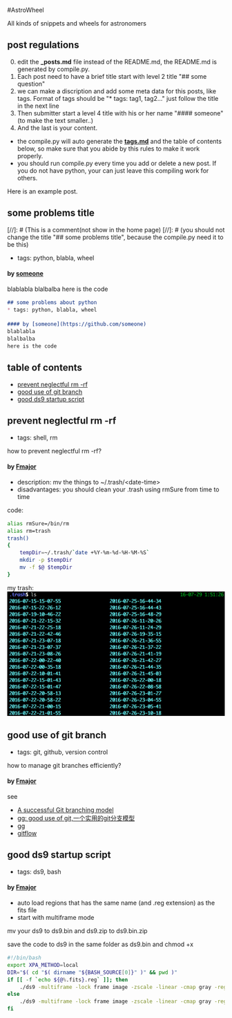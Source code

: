 #AstroWheel

All kinds of snippets and wheels for astronomers

## post regulations
0. edit the **\_posts.md** file instead of the README.md, the README.md is generated by compile.py.
1. Each post need to have a brief title start with level 2 title "## some question"
2. we can make a discription and add some meta data for this posts, like tags.
    Format of tags should be "* tags: tag1, tag2..." just follow the title in the next line
3. Then submitter start a level 4 title with his or her name "#### someone" (to make the text smaller..)
4. And the last is your content.
* the compile.py will auto generate the [**tags.md**](https://github.com/AstroWheel/AstroWheel/blob/master/tags.md) and the table of contents below,
    so make sure that you abide by this rules to make it work properly.
* you should run compile.py every time you add or delete a new post. If you do not have python, your can just leave this compiling work for others.

Here is an example post.

## some problems title
[//]: # (This is a comment(not show in the home page)
[//]: # (you should not change the title "## some problems title", because the compile.py need it to be this)
* tags: python, blabla, wheel

#### by [someone](https://github.com/someone)
blablabla
blalbalba
here is the code
``` markdown
## some problems about python
* tags: python, blabla, wheel

#### by [someone](https://github.com/someone)
blablabla
blalbalba
here is the code
```

## table of contents
* [prevent neglectful rm -rf](https://github.com/AstroWheel/AstroWheel#prevent-neglectful-rm--rf)
* [good use of git branch](https://github.com/AstroWheel/AstroWheel#good-use-of-git-branch)
* [good ds9 startup script](https://github.com/AstroWheel/AstroWheel#good-ds9-startup-script)

## prevent neglectful rm -rf
* tags: shell, rm

how to prevent neglectful rm -rf?

#### by [Fmajor](https://github.com/someone/Fmajor)
* description: mv the things to ~/.trash/\<date-time\>
* disadvantages: you should clean your .trash using rmSure from time to time

code:
```bash
alias rmSure=/bin/rm
alias rm=trash
trash()
{
    tempDir=~/.trash/`date +%Y-%m-%d-%H-%M-%S`
    mkdir -p $tempDir
    mv -f $@ $tempDir
}
```
my trash:
![my trash](./images/my-trash.png "my trash")

## good use of git branch
* tags: git, github, version control

how to manage git branches efficiently?

#### by [Fmajor](https://github.com/someone/Fmajor)

see
* [A successful Git branching model](http://nvie.com/posts/a-successful-git-branching-model/)
* [gg: good use of git,一个实用的git分支模型](http://fmajor.lamost.org/blog/2014/08/08/gg.html)
* [gg](https://github.com/Fmajor/gg)
* [gitflow](https://github.com/nvie/gitflow)

## good ds9 startup script
* tags: ds9, bash

#### by [Fmajor](https://github.com/someone/Fmajor)
* auto load regions that has the same name (and .reg extension) as the fits file
* start with multiframe mode

mv your ds9 to ds9.bin and ds9.zip to ds9.bin.zip

save the code to ds9 in the same folder as ds9.bin and chmod +x

```bash
#!/bin/bash
export XPA_METHOD=local
DIR="$( cd "$( dirname "${BASH_SOURCE[0]}" )" && pwd )"
if [[ -f `echo ${@%.fits}.reg` ]]; then
	./ds9 -multiframe -lock frame image -zscale -linear -cmap gray -region shape projection $@ -region load all ${@%.fits}.reg&
else
	./ds9 -multiframe -lock frame image -zscale -linear -cmap gray -region shape projection $@&
fi
```
